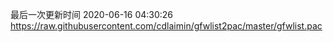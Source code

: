 最后一次更新时间 2020-06-16 04:30:26
https://raw.githubusercontent.com/cdlaimin/gfwlist2pac/master/gfwlist.pac

